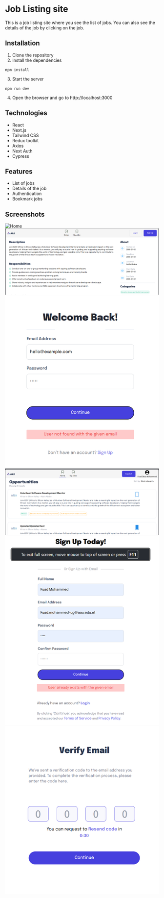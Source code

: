 # Job Listing site
This is a job listing site where you see the list of jobs. You can also see the details of the job by clicking on the job.

## Installation
1. Clone the repository
2. Install the dependencies
```shell
npm install
```
3. Start the server
```shell
npm run dev
```
4. Open the browser and go to http://localhost:3000

## Technologies
- React
- Next.js
- Tailwind CSS
- Redux toolkit
- Axios
- Next Auth
- Cypress


## Features
- List of jobs
- Details of the job
- Authentication
- Bookmark jobs


## Screenshots
![Home](./public/screenshots/unloged.png.png)
![Job Details](./public/screenshots/detial.png)
![Login](./public/screenshots/login.png)
![Bookmarks](./public/screenshots/loged.png)
![Sign Up](./public/screenshots/signup.png)
![Verify Email](./public/screenshots/verify.png)

